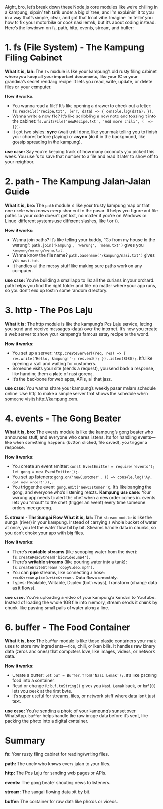 Aight, bro, let’s break down these Node.js core modules like we’re chilling in a kampung, sippin’ teh tarik under a big ol’ tree, and I’m explainin’ it to you in a way that’s simple, clear, and got that local vibe. Imagine I’m tellin’ you how to fix your motorbike or cook nasi lemak, but it’s about coding instead. Here’s the lowdown on fs, path, http, events, stream, and buffer:

# 1. fs (File System) - The Kampung Filing Cabinet
**What it is, lah:** The `fs` module is like your kampung’s old rusty filing cabinet where you keep all your important documents, like your IC or your grandma’s secret rendang recipe. It lets you read, write, update, or delete files on your computer.

**How it works:**
* You wanna read a file? It’s like opening a drawer to check out a letter: `fs.readFile('recipe.txt', (err, data) => { console.log(data); })`.
* Wanna write a new file? It’s like scribbling a new note and tossing it into the cabinet: `fs.writeFile('newRecipe.txt', 'Add more chili', () => {})`.
* It got two styles: **sync** (wait until done, like your mak telling you to finish your chores before playing) or **async** (do it in the background, like gossip spreading in the kampung).

**use case:** Say you’re keeping track of how many coconuts you picked this week. You use fs to save that number to a file and read it later to show off to your neighbor.

# 2. path - The Kampung Jalan-Jalan Guide
**What it is, bro:** The `path` module is like your trusty kampung map or that one uncle who knows every shortcut to the pasar. It helps you figure out file paths so your code doesn’t get lost, no matter if you’re on Windows or Linux (different systems use different slashes, like \ or /).

**How it works:**
* Wanna join paths? It’s like telling your buddy, “Go from my house to the warung”: `path.join('kampung', 'warung', 'menu.txt')` gives you `kampung/warung/menu.txt`.
* Wanna know the file name? `path.basename('/kampung/nasi.txt')` gives you `nasi.txt`.
* It handles all the messy stuff like making sure paths work on any computer.

**use case:** You’re building a small app to list all the durians in your orchard. path helps you find the right folder and file, no matter where your app runs, so you don’t end up lost in some random directory.

# 3. http - The Pos Laju
**What it is:** The http module is like the kampung’s Pos Laju service, letting you send and receive messages (data) over the internet. It’s how you create a web server to show your kampung’s famous satay recipe to the world.

**How it works:**
* You set up a server: `http.createServer((req, res) => { res.write('Hello, kampung!'); res.end(); }).listen(8080);`. It’s like opening a stall and waiting for customers.
* Someone visits your site (sends a request), you send back a response, like handing them a plate of nasi goreng.
* It’s the backbone for web apps, APIs, all that jazz.

**use case:** You wanna share your kampung’s weekly pasar malam schedule online. Use http to make a simple server that shows the schedule when someone visits http://kampung.com.

# 4. events - The Gong Beater
**What it is, bro:** The events module is like the kampung’s gong beater who announces stuff, and everyone who cares listens. It’s for handling events—like when something happens (button clicked, file saved), you trigger a response.

**How it works:**
* You create an event emitter: `const EventEmitter = require('events'); let gong = new EventEmitter();`.
* You set up listeners: `gong.on('newCustomer', () => console.log('Ay, got new order!'));`.
* You trigger the event: `gong.emit('newCustomer')`;. It’s like banging the gong, and everyone who’s listening reacts.
**Kampung use case:** Your warung app needs to alert the chef when a new order comes in. events lets you “shout” to the chef (trigger an event) every time someone orders mee goreng.

**5. stream - The Sungai Flow**
**What it is, lah:** The `stream module` is like the sungai (river) in your kampung. Instead of carrying a whole bucket of water at once, you let the water flow bit by bit. Streams handle data in chunks, so you don’t choke your app with big files.

**How it works:**
* There’s **readable streams** (like scooping water from the river): `fs.createReadStream('bigVideo.mp4')`.
* There’s **writable streams** (like pouring water into a tank): `fs.createWriteStream('copyVideo.mp4')`.
* You can **pipe** streams, like connecting a hose: `readStream.pipe(writeStream)`. Data flows smoothly.
* Types: Readable, Writable, Duplex (both ways), Transform (change data as it flows).

**use case:** You’re uploading a video of your kampung’s kenduri to YouTube. Instead of loading the whole 1GB file into memory, stream sends it chunk by chunk, like passing small pails of water along a line.

# 6. buffer - The Food Container
**What it is, bro:** The `buffer` module is like those plastic containers your mak uses to store raw ingredients—rice, chili, or ikan bilis. It handles raw binary data (zeros and ones) that computers love, like images, videos, or network data.

**How it works:**
* Create a buffer: `let buf = Buffer.from('Nasi Lemak');`. It’s like packing food into a container.
* Read or change it: `buf.toString()` gives you `Nasi Lemak` back, or `buf[0]` lets you peek at the first byte.
* It’s super useful for streams, files, or network stuff where data isn’t just text.

**use case:** You’re sending a photo of your kampung’s sunset over WhatsApp. `buffer` helps handle the raw image data before it’s sent, like packing the photo into a digital container.

# Summary
**fs:** Your rusty filing cabinet for reading/writing files.

**path:** The uncle who knows every jalan to your files.

**http:** The Pos Laju for sending web pages or APIs.

**events:** The gong beater shouting news to listeners.

**stream:** The sungai flowing data bit by bit.

**buffer:** The container for raw data like photos or videos.
